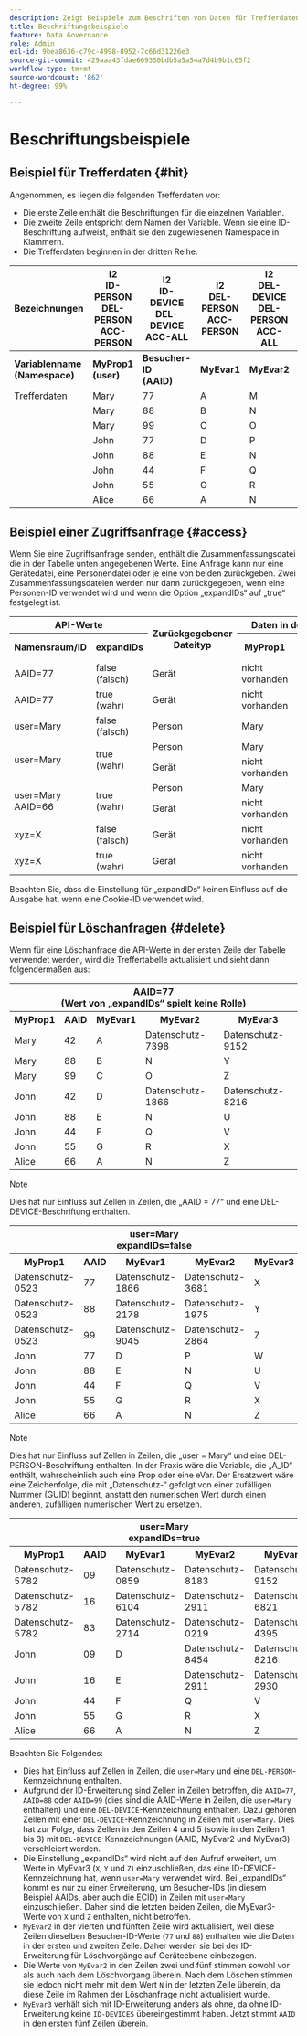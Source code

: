 ```yaml
---
description: Zeigt Beispiele zum Beschriften von Daten für Trefferdaten, Zugriffsanfragen und Löschanfragen
title: Beschriftungsbeispiele
feature: Data Governance
role: Admin
exl-id: 9bea8636-c79c-4998-8952-7c66d31226e3
source-git-commit: 429aaa43fdae669350bdb5a5a54a7d4b9b1c65f2
workflow-type: tm+mt
source-wordcount: '862'
ht-degree: 99%

---
```


# Beschriftungsbeispiele

## Beispiel für Trefferdaten {#hit}

Angenommen, es liegen die folgenden Trefferdaten vor:

* Die erste Zeile enthält die Beschriftungen für die einzelnen Variablen.
* Die zweite Zeile entspricht dem Namen der Variable. Wenn sie eine ID-Beschriftung aufweist, enthält sie den zugewiesenen Namespace in Klammern.
* Die Trefferdaten beginnen in der dritten Reihe.

| Bezeichnungen | I2 <br> ID-PERSON <br> DEL-PERSON <br> ACC-PERSON | I2 <br> ID-DEVICE <br> DEL-DEVICE <br> ACC-ALL | I2 <br> DEL-PERSON <br> ACC-PERSON | I2 <br> DEL-DEVICE <br> DEL-PERSON <br> ACC-ALL | I2 <br> ID-DEVICE <br> DEL-DEVICE <br> ACC-ALL |
|---|---|---|---|---|---|
| **Variablenname** <br> **(Namespace)** | **MyProp1** <br> **(user)** | **Besucher-ID** <br> **(AAID)** | **MyEvar1** | **MyEvar2** | **MyEvar3** <br> **(xyz)** |
| Trefferdaten | Mary | 77 | A | M | X |
| | Mary | 88 | B | N | Y |
| | Mary | 99 | C | O | Z |
| | John | 77 | D | P | W |
| | John | 88 | E | N | U |
| | John | 44 | F | Q | V |
| | John | 55 | G | R | X |
| | Alice | 66 | A | N | Z |

## Beispiel einer Zugriffsanfrage {#access}

Wenn Sie eine Zugriffsanfrage senden, enthält die Zusammenfassungsdatei die in der Tabelle unten angegebenen Werte. Eine Anfrage kann nur eine Gerätedatei, eine Personendatei oder je eine von beiden zurückgeben. Zwei Zusammenfassungsdateien werden nur dann zurückgegeben, wenn eine Personen-ID verwendet wird und wenn die Option „expandIDs“ auf „true“ festgelegt ist.

<table>
  <tr>
    <th colspan="2" style="text-align:center">API-Werte</th>
    <th rowspan="2">Zurückgegebener<br>Dateityp</th>
    <th colspan="5" style="text-align:center">Daten in der Zusammenfassungsdatei für den Zugriff</th>
  </tr>
  <tr>
    <th>Namensraum/ID</th>
    <th>expandIDs</th>
    <th>MyProp1</th>
    <th>Besucher-ID</th>
    <th>MyEvar1</th>
    <th>MyEvar2</th>
    <th>MyEvar3</th>
  </tr>
  <tr>
    <td>AAID=77</td>
    <td>false (falsch)</td>
    <td>Gerät</td>
    <td>nicht vorhanden</td>
    <td>77</td>
    <td>nicht vorhanden</td>
    <td>M, P</td>
    <td>X, W</td>
  </tr>
  <tr>
    <td>AAID=77</td>
    <td>true (wahr)</td>
    <td>Gerät</td>
    <td>nicht vorhanden</td>
    <td>77</td>
    <td>nicht vorhanden</td>
    <td>M, P</td>
    <td>X, W</td>
  </tr>
  <tr>
    <td>user=Mary</td>
    <td>false (falsch)</td>
    <td>Person</td>
    <td>Mary</td>
    <td>77, 88, 99</td>
    <td>A,B,C</td>
    <td>M, N, O</td>
    <td>X, Y, Z</td>
  </tr>
  <tr>
    <td rowspan="2">user=Mary</td>
    <td rowspan="2">true (wahr)</td>
    <td>Person</td>
    <td>Mary</td>
    <td>77, 88, 99</td>
    <td>A,B,C</td>
    <td>M, N, O</td>
    <td>X, Y, Z</td>
  </tr>
  <tr>
    <td>Gerät</td>
    <td>nicht vorhanden</td>
    <td>77, 88</td>
    <td>A,B,C</td>
    <td>N, P</td>
    <td>U, W</td>
  </tr>
  <tr>
    <td rowspan="2">user=Mary<br>AAID=66</td>
    <td rowspan="2">true (wahr)</td>
    <td>Person</td>
    <td>Mary</td>
    <td>77, 88, 99</td>
    <td>A,B,C</td>
    <td>M, N, O</td>
    <td>X, Y, Z</td>
  </tr>
  <tr>
    <td>Gerät</td>
    <td>nicht vorhanden</td>
    <td>66, 77, 88</td>
    <td>A,B,C</td>
    <td>N, P</td>
    <td>U, W, Z</td>
  </tr>
  <tr>
    <td>xyz=X</td>
    <td>false (falsch)</td>
    <td>Gerät</td>
    <td>nicht vorhanden</td>
    <td>55, 77</td>
    <td>nicht vorhanden</td>
    <td>M, R</td>
    <td>X</td>
  </tr>
  <tr>
    <td>xyz=X</td>
    <td>true (wahr)</td>
    <td>Gerät</td>
    <td>nicht vorhanden</td>
    <td>55, 77</td>
    <td>nicht vorhanden</td>
    <td>M, P, R</td>
    <td>W, X</td>
  </tr>
</table>

Beachten Sie, dass die Einstellung für „expandIDs“ keinen Einfluss auf die Ausgabe hat, wenn eine Cookie-ID verwendet wird.

## Beispiel für Löschanfragen {#delete}

Wenn für eine Löschanfrage die API-Werte in der ersten Zeile der Tabelle verwendet werden, wird die Treffertabelle aktualisiert und sieht dann folgendermaßen aus:

<table>
  <tr>
    <th colspan="5" style="text-align:center">AAID=77 <br>(Wert von „expandIDs“ spielt keine Rolle)</th>
  </tr>
  <tr>
    <th>MyProp1</th>
    <th>AAID</th>
    <th>MyEvar1</th>
    <th>MyEvar2</th>
    <th>MyEvar3</th>
  </tr>
  <tr>
    <td>Mary</td>
    <td>42</td>
    <td>A</td>
    <td>Datenschutz-7398</td>
    <td>Datenschutz-9152</td>
  </tr>
  <tr>
    <td>Mary</td>
    <td>88</td>
    <td>B</td>
    <td>N</td>
    <td>Y</td>
  </tr>
  <tr>
    <td>Mary</td>
    <td>99</td>
    <td>C</td>
    <td>O</td>
    <td>Z</td>
  </tr>
  <tr>
    <td>John</td>
    <td>42</td>
    <td>D</td>
    <td>Datenschutz-1866</td>
    <td>Datenschutz-8216</td>
  </tr>
  <tr>
    <td>John</td>
    <td>88</td>
    <td>E</td>
    <td>N</td>
    <td>U</td>
  </tr>
  <tr>
    <td>John</td>
    <td>44</td>
    <td>F</td>
    <td>Q</td>
    <td>V</td>
  </tr>
  <tr>
    <td>John</td>
    <td>55</td>
    <td>G</td>
    <td>R</td>
    <td>X</td>
  </tr>
  <tr>
    <td>Alice</td>
    <td>66</td>
    <td>A</td>
    <td>N</td>
    <td>Z</td>
  </tr>
</table>

>[!NOTE]
>
>Dies hat nur Einfluss auf Zellen in Zeilen, die „AAID = 77“ und eine DEL-DEVICE-Beschriftung enthalten.

<table>
  <tr>
    <th colspan="5" style="text-align:center">user=Mary <br> expandIDs=false</th>
  </tr>
  <tr>
    <th>MyProp1</th>
    <th>AAID</th>
    <th>MyEvar1</th>
    <th>MyEvar2</th>
    <th>MyEvar3</th>
  </tr>
  <tr>
    <td>Datenschutz-0523</td>
    <td>77</td>
    <td>Datenschutz-1866</td>
    <td>Datenschutz-3681</td>
    <td>X</td>
  </tr>
  <tr>
    <td>Datenschutz-0523</td>
    <td>88</td>
    <td>Datenschutz-2178</td>
    <td>Datenschutz-1975</td>
    <td>Y</td>
  </tr>
  <tr>
    <td>Datenschutz-0523</td>
    <td>99</td>
    <td>Datenschutz-9045</td>
    <td>Datenschutz-2864</td>
    <td>Z</td>
  </tr>
  <tr>
    <td>John</td>
    <td>77</td>
    <td>D</td>
    <td>P</td>
    <td>W</td>
  </tr>
  <tr>
    <td>John</td>
    <td>88</td>
    <td>E</td>
    <td>N</td>
    <td>U</td>
  </tr>
  <tr>
    <td>John</td>
    <td>44</td>
    <td>F</td>
    <td>Q</td>
    <td>V</td>
  </tr>
  <tr>
    <td>John</td>
    <td>55</td>
    <td>G</td>
    <td>R</td>
    <td>X</td>
  </tr>
  <tr>
    <td>Alice</td>
    <td>66</td>
    <td>A</td>
    <td>N</td>
    <td>Z</td>
  </tr>
</table>

>[!NOTE]
>
>Dies hat nur Einfluss auf Zellen in Zeilen, die „user = Mary“ und eine DEL-PERSON-Beschriftung enthalten. In der Praxis wäre die Variable, die „A_ID“ enthält, wahrscheinlich auch eine Prop oder eine eVar. Der Ersatzwert wäre eine Zeichenfolge, die mit „Datenschutz-“ gefolgt von einer zufälligen Nummer (GUID) beginnt, anstatt den numerischen Wert durch einen anderen, zufälligen numerischen Wert zu ersetzen.

<table>
  <tr>
    <th colspan="5" style="text-align:center">user=Mary <br> expandIDs=true</th>
  </tr>
  <tr>
    <th>MyProp1</th>
    <th>AAID</th>
    <th>MyEvar1</th>
    <th>MyEvar2</th>
    <th>MyEvar3</th>
  </tr>
  <tr>
    <td>Datenschutz-5782</td>
    <td>09</td>
    <td>Datenschutz-0859</td>
    <td>Datenschutz-8183</td>
    <td>Datenschutz-9152</td>
  </tr>
  <tr>
    <td>Datenschutz-5782</td>
    <td>16</td>
    <td>Datenschutz-6104</td>
    <td>Datenschutz-2911</td>
    <td>Datenschutz-6821</td>
  </tr>
  <tr>
    <td>Datenschutz-5782</td>
    <td>83</td>
    <td>Datenschutz-2714</td>
    <td>Datenschutz-0219</td>
    <td>Datenschutz-4395</td>
  </tr>
  <tr>
    <td>John</td>
    <td>09</td>
    <td>D</td>
    <td>Datenschutz-8454</td>
    <td>Datenschutz-8216</td>
  </tr>
  <tr>
    <td>John</td>
    <td>16</td>
    <td>E</td>
    <td>Datenschutz-2911</td>
    <td>Datenschutz-2930</td>
  </tr>
  <tr>
    <td>John</td>
    <td>44</td>
    <td>F</td>
    <td>Q</td>
    <td>V</td>
  </tr>
  <tr>
    <td>John</td>
    <td>55</td>
    <td>G</td>
    <td>R</td>
    <td>X</td>
  </tr>
  <tr>
    <td>Alice</td>
    <td>66</td>
    <td>A</td>
    <td>N</td>
    <td>Z</td>
  </tr>
</table>

Beachten Sie Folgendes:

* Dies hat Einfluss auf Zellen in Zeilen, die `user=Mary` und eine `DEL-PERSON`-Kennzeichnung enthalten.
* Aufgrund der ID-Erweiterung sind Zellen in Zeilen betroffen, die `AAID=77`, `AAID=88` oder `AAID=99` (dies sind die AAID-Werte in Zeilen, die `user=Mary` enthalten) und eine `DEL-DEVICE`-Kennzeichnung enthalten. Dazu gehören Zellen mit einer `DEL-DEVICE`-Kennzeichnung in Zeilen mit `user=Mary`. Dies hat zur Folge, dass Zellen in den Zeilen 4 und 5 (sowie in den Zeilen 1 bis 3) mit `DEL-DEVICE`-Kennzeichnungen (AAID, MyEvar2 und MyEvar3) verschleiert werden.
* Die Einstellung „expandIDs“ wird nicht auf den Aufruf erweitert, um Werte in MyEvar3 (`X`, `Y` und `Z`) einzuschließen, das eine ID-DEVICE-Kennzeichnung hat, wenn `user=Mary` verwendet wird. Bei „expandIDs“ kommt es nur zu einer Erweiterung, um Besucher-IDs (in diesem Beispiel AAIDs, aber auch die ECID) in Zeilen mit `user=Mary` einzuschließen. Daher sind die letzten beiden Zeilen, die MyEvar3-Werte von `X` und `Z` enthalten, nicht betroffen.
* `MyEvar2` in der vierten und fünften Zeile wird aktualisiert, weil diese Zeilen dieselben Besucher-ID-Werte (`77` und `88`) enthalten wie die Daten in der ersten und zweiten Zeile. Daher werden sie bei der ID-Erweiterung für Löschvorgänge auf Geräteebene einbezogen.
* Die Werte von `MyEvar2` in den Zeilen zwei und fünf stimmen sowohl vor als auch nach dem Löschvorgang überein. Nach dem Löschen stimmen sie jedoch nicht mehr mit dem Wert `N` in der letzten Zeile überein, da diese Zeile im Rahmen der Löschanfrage nicht aktualisiert wurde.
* `MyEvar3` verhält sich mit ID-Erweiterung anders als ohne, da ohne ID-Erweiterung keine `ID-DEVICES` übereingestimmt haben. Jetzt stimmt `AAID` in den ersten fünf Zeilen überein.
